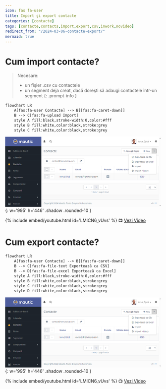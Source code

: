 ```yaml
---
icon: fas fa-user
title: Import şi export contacte
categories: [contacte]
tags: [contacte,contacts,import,export,csv,inwork,novideo]
redirect_from: "/2024-03-06-contacte-export/"
mermaid: true
---
```


# <i class='fas fa-user'></i> Cum import contacte?
> Necesare:
> * un fişier .csv cu contactele
> * un segment deja creat, dacă doreşti să adaugi contactele într-un segment
{: .prompt-info }

```mermaid
flowchart LR
    A[fas:fa-user Contacte] --> B[[fas:fa-caret-down]]
    B --> C[fas:fa-upload Import]
    style A fill:black,stroke-width:0,color:#fff
    style B fill:white,color:black,stroke:grey
    style C fill:white,color:black,stroke:grey
```

![Importă contactele](/assets/img/contacte/2024-03-06-contacte-import.png){: w='995' h='446' .shadow .rounded-10 }

[//]: # (Comming soon video)

{% include embed/youtube.html id='LMlCN6_vUvs' %}
📺 [Vezi Video](https://www.youtube.com/watch?v=LMlCN6_vUvs)

# <i class='fas fa-user'></i> Cum export contacte?

```mermaid
flowchart LR
    A[fas:fa-user Contacte] --> B[[fas:fa-caret-down]]
    B --> C[fas:fa-file-text Exportează ca CSV]
    B --> D[fas:fa-file-excel Exportează ca Excel]
    style A fill:black,stroke-width:0,color:#fff
    style B fill:white,color:black,stroke:grey
    style C fill:white,color:black,stroke:grey
    style D fill:white,color:black,stroke:grey
```

![Importă contactele](/assets/img/contacte/2024-03-06-contacte-import.png){: w='995' h='446' .shadow .rounded-10 }

[//]: # (Comming soon video)

{% include embed/youtube.html id='LMlCN6_vUvs' %}
📺 [Vezi Video](https://www.youtube.com/watch?v=LMlCN6_vUvs)
